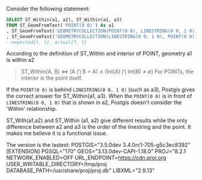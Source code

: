 Consider the following statement:
```sql
SELECT ST_Within(a1, a2), ST_Within(a1, a3)
FROM ST_GeomFromText('POINT(0 0)') As a1
, ST_GeomFromText('GEOMETRYCOLLECTION(POINT(0 0), LINESTRING(0 0, 1 0))') As a2
, ST_GeomFromText('GEOMETRYCOLLECTION(LINESTRING(0 0, 1 0), POINT(0 0))') As a3;
--expected{t, t}, actual{f, t}
```
According to the definition of ST_Within and interior of POINT,  geometry a1 is within a2
> ST_Within(A, B) ⇔ (A ⋂ B = A) ∧ (Int(A) ⋂ Int(B) ≠ ∅)
For POINTs, the interior is the point itself. 

If the `POINT(0 0)` is behind `LINESTRING(0 0, 1 0)` (such as a3), Postgis gives the correct answer for ST_Within(a1, a3).
When the `POINT(0 0)` is in front of `LINESTRING(0 0, 1 0)` that is shown in a2, Postgis doesn't consider the 'Within' relationship.

ST_With(a1,a2) and ST_Within (a1, a2) give different results while the only difference between a2 and a3 is the order of the linestring and the point. It makes me believe it is a functional issue.

The version is the lastest:
 POSTGIS="3.5.0dev 3.4.0rc1-705-g5c3ec8392" [EXTENSION] PGSQL="170" GEOS="3.13.0dev-CAPI-1.18.0" PROJ="8.2.1 NETWORK_ENABLED=OFF URL_ENDPOINT=https://cdn.proj.org USER_WRITABLE_DIRECTORY=/tmp/proj DATABASE_PATH=/usr/share/proj/proj.db" LIBXML="2.9.13"